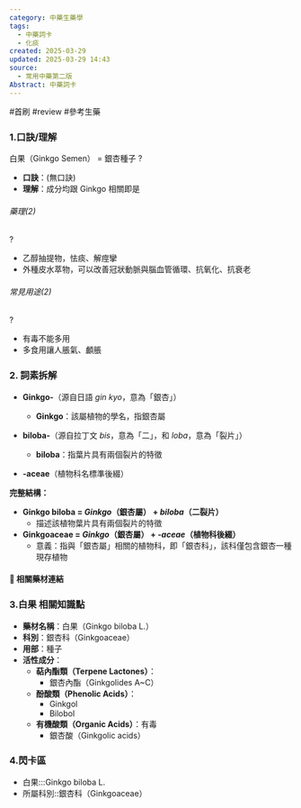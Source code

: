 ```yaml
---
category: 中藥生藥學
tags:
  - 中藥詞卡
  - 化痰
created: 2025-03-29
updated: 2025-03-29 14:43
source:
  - 常用中藥第二版
Abstract: 中藥詞卡
---
```


#首刷 #review #參考生藥

### 1.口訣/理解
白果（Ginkgo Semen） = 銀杏種子
?
- **口訣**：(無口訣)
- **理解**：成分均跟 Ginkgo 相關即是
> 
	

###### 藥理(2)
?
- 乙醇抽提物，怯痰、解痙攣
- 外種皮水萃物，可以改善冠狀動脈與腦血管循環、抗氧化、抗衰老

###### 常見用途(2)
?
- 有毒不能多用
- 多食用讓人脹氣、顱脹


### 2. 詞素拆解

- **Ginkgo-**（源自日語 *gin kyo*，意為「銀杏」）
  - **Ginkgo**：該屬植物的學名，指銀杏屬

- **biloba-**（源自拉丁文 *bis*，意為「二」，和 *loba*，意為「裂片」）
  - **biloba**：指葉片具有兩個裂片的特徵

- **-aceae**（植物科名標準後綴）

**完整結構：**

- **Ginkgo biloba = *Ginkgo*（銀杏屬） + *biloba*（二裂片）**
  - 描述該植物葉片具有兩個裂片的特徵
- **Ginkgoaceae = *Ginkgo*（銀杏屬） + *-aceae*（植物科後綴）**
  - 意義：指與「銀杏屬」相關的植物科，即「銀杏科」，該科僅包含銀杏一種現存植物 



#### 📌 相關藥材連結






### 3.白果 相關知識點

- **藥材名稱**：白果（Ginkgo biloba L.）
- **科別**：銀杏科（Ginkgoaceae）
- **用部**：種子
- **活性成分**：
  - **萜內酯類（Terpene Lactones）**：
    - 銀杏內酯（Ginkgolides A~C）
  - **酚酸類（Phenolic Acids）**：
    - Ginkgol
    - Bilobol
  - **有機酸類（Organic Acids）**：有毒
    - 銀杏酸（Ginkgolic acids）


### 4.閃卡區

- 白果:::Ginkgo biloba L.
- 所屬科別::銀杏科（Ginkgoaceae）





